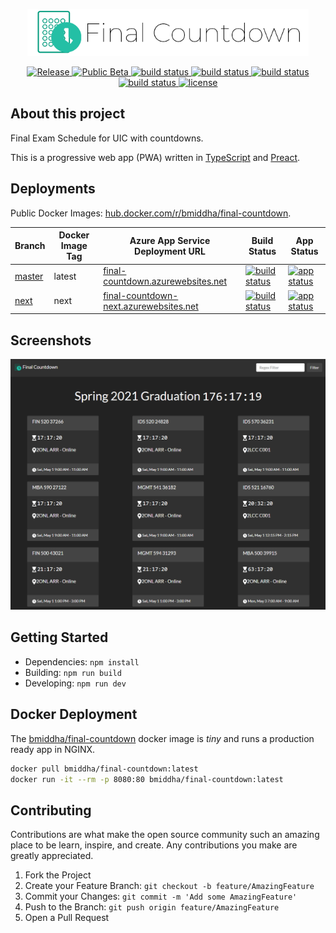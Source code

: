 <p align='center'>
    <img src='src/assets/icons/logo-with-name.png' width='450px' alt='Final Countdown' />
</p>

<p align='center'>
    <a href='https://final-countdown.azurewebsites.net'>
        <img src='https://img.shields.io/website?label=release&url=https%3A%2F%2Ffinal-countdown.azurewebsites.net%2F' alt='Release' />
    </a>
    <a href='https://final-countdown-next.azurewebsites.net'>
        <img src='https://img.shields.io/website?label=public%20beta&url=https%3A%2F%2Ffinal-countdown-next.azurewebsites.net%2F' alt='Public Beta' />
    </a>
    <a href='https://github.com/bmiddha/final-countdown/actions?query=workflow%3A%22Node+CI%22'>
        <img src='https://img.shields.io/github/workflow/status/bmiddha/final-countdown/Node%20CI?label=build:%20Node%20CI' alt='build status' />
    </a>
    <a href='https://github.com/bmiddha/final-countdown/actions?query=workflow%3A%22Docker+CI%22'>
        <img src='https://img.shields.io/github/workflow/status/bmiddha/final-countdown/Docker%20CI?label=build:%20Docker%20CI' alt='build status' />
    </a>
    <a href='https://github.com/bmiddha/final-countdown/actions?query=workflow%3A%22Docker+CD+-+master%22'>
        <img src='https://img.shields.io/github/workflow/status/bmiddha/final-countdown/Docker%20CD?label=build:%20Docker%20CD%20-%20master' alt='build status' />
    </a>
    <a href='https://github.com/bmiddha/final-countdown/actions?query=workflow%3A%22Docker+CD+-+next%22'>
        <img src='https://img.shields.io/github/workflow/status/bmiddha/final-countdown/Docker%20CD/next?label=build:%20Docker%20CD%20-%20next' alt='build status' />
    </a>
    <a href='https://github.com/bmiddha/final-countdown/blob/master/LICENSE'>
        <img src='https://img.shields.io/github/license/bmiddha/final-countdown' alt='license' />
    </a>
</p>

## About this project

Final Exam Schedule for UIC with countdowns.

This is a progressive web app (PWA) written in [TypeScript](https://www.typescriptlang.org/) and [Preact](https://preactjs.com/).

## Deployments

Public Docker Images: [hub.docker.com/r/bmiddha/final-countdown](https://hub.docker.com/r/bmiddha/final-countdown).

| Branch                                                       | Docker Image Tag | Azure App Service Deployment URL                                                         | Build Status                                                                                                                                                                                          | App Status                                                                                                                                                               |
| ------------------------------------------------------------ | ---------------- | ---------------------------------------------------------------------------------------- | ----------------------------------------------------------------------------------------------------------------------------------------------------------------------------------------------------- | ------------------------------------------------------------------------------------------------------------------------------------------------------------------------ |
| [master](https://github.com/bmiddha/final-countdown)         | latest           | [final-countdown.azurewebsites.net](https://final-countdown.azurewebsites.net)           | [![build status](https://img.shields.io/github/workflow/status/bmiddha/final-countdown/Docker%20CD)](https://github.com/bmiddha/final-countdown/actions?query=workflow%3A%22Docker+CD+-+master%22)    | [![app status](https://img.shields.io/website?label=webapp&url=https%3A%2F%2Ffinal-countdown.azurewebsites.net%2F)](https://final-countdown.azurewebsites.net)           |
| [next](https://github.com/bmiddha/final-countdown/tree/next) | next             | [final-countdown-next.azurewebsites.net](https://final-countdown-next.azurewebsites.net) | [![build status](https://img.shields.io/github/workflow/status/bmiddha/final-countdown/Docker%20CD/next)](https://github.com/bmiddha/final-countdown/actions?query=workflow%3A%22Docker+CD+-+next%22) | [![app status](https://img.shields.io/website?label=webapp&url=https%3A%2F%2Ffinal-countdown-next.azurewebsites.net%2F)](https://final-countdown-next.azurewebsites.net) |

## Screenshots

![Screenshot](https://github.com/bmiddha/final-countdown/raw/master/screenshots/ss-1.png)

## Getting Started

- Dependencies: `npm install`
- Building: `npm run build`
- Developing: `npm run dev`

## Docker Deployment

The [bmiddha/final-countdown](https://hub.docker.com/r/bmiddha/final-countdown) docker image is _tiny_ and runs a production ready app in NGINX.

```sh
docker pull bmiddha/final-countdown:latest
docker run -it --rm -p 8080:80 bmiddha/final-countdown:latest
```

## Contributing

Contributions are what make the open source community such an amazing place to be learn, inspire, and create. Any contributions you make are greatly appreciated.

1. Fork the Project
2. Create your Feature Branch: `git checkout -b feature/AmazingFeature`
3. Commit your Changes: `git commit -m 'Add some AmazingFeature'`
4. Push to the Branch: `git push origin feature/AmazingFeature`
5. Open a Pull Request
